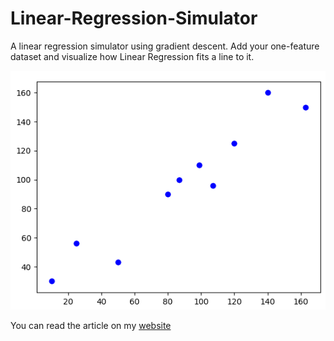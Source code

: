 # Linear-Regression-Simulator
A linear regression simulator using gradient descent. Add your one-feature dataset and visualize how Linear Regression fits a line to it.

<img src="./gif/sim.gif">

You can read the article on my <a href="https://sushantpatrikar.github.io/linear_reg.html">website</a>
